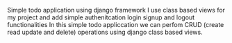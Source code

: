 Simple todo application using django framework I use class based views for my project and add simple authenitcation login signup and logout functionalities 
In this simple todo appliccation we can perfom CRUD (create read update and delete) operations using django class based views.

